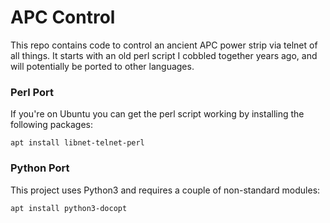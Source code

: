 # APC Control

This repo contains code to control an ancient APC power strip via telnet of all things.  It starts with an old perl script I cobbled together years ago, and will potentially be ported to other languages.

### Perl Port
If you're on Ubuntu you can get the perl script working by installing the following packages:

    apt install libnet-telnet-perl

### Python Port
This project uses Python3 and requires a couple of non-standard modules:

    apt install python3-docopt

